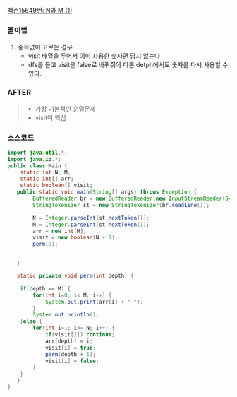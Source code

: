 [백준15649번: N과 M (1)](https://www.acmicpc.net/problem/15649)

### 풀이법

1. 중복없이 고르는 경우
    - visit 배열을 두어서 이미 사용한 숫자면 담지 않는다
    - dfs를 돌고 visit을 false로 바꿔줘야 다른 detph에서도 숫자를 다시 사용할 수 있다.

### AFTER

> -   가장 기본적인 순열문제
> -   visit이 핵심

### 소스코드

```java
import java.util.*;
import java.io.*;
public class Main {
    static int N, M;
    static int[] arr;
    static boolean[] visit;
   public static void main(String[] args) throws Exception {
        BufferedReader br = new BufferedReader(new InputStreamReader(System.in));
        StringTokenizer st = new StringTokenizer(br.readLine());

        N = Integer.parseInt(st.nextToken());
        M = Integer.parseInt(st.nextToken());
        arr = new int[M];
        visit = new boolean[N + 1];
        perm(0);


   }

   static private void perm(int depth) {

    if(depth == M) {
        for(int i=0; i< M; i++) {
            System.out.print(arr[i] + " ");
        }
        System.out.println();
    }else {
        for(int i=1; i<= N; i++) {
            if(visit[i]) continue;
            arr[depth] = i;
            visit[i] = true;
            perm(depth + 1);
            visit[i] = false;
        }
    }
   }
}
```
